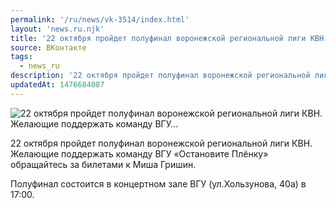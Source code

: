 ```yaml
---
permalink: '/ru/news/vk-3514/index.html'
layout: 'news.ru.njk'
title: '22 октября пройдет полуфинал воронежской региональной лиги КВН. Желающие поддержать команду ВГУ…'
source: ВКонтакте
tags:
  - news_ru
description: '22 октября пройдет полуфинал воронежской региональной лиги КВН. Желающие поддержать команду ВГУ…'
updatedAt: 1476684087
---
```

![22 октября пройдет полуфинал воронежской региональной лиги КВН. Желающие поддержать команду ВГУ…](https://sun9-7.userapi.com/impf/c604529/v604529484/30ba1/068CyBhFUQw.jpg?size=1080x810&quality=96&proxy=1&sign=44fc7f780a236954f342905f5433272c&c_uniq_tag=4fadC75Qdt_0PNUZWXh0jEyZRUWiguB1aqI_GEvQOSw&type=album)

22 октября пройдет полуфинал воронежской региональной лиги КВН. Желающие поддержать команду ВГУ «Остановите Плёнку» обращайтесь за билетами к Миша Гришин.

Полуфинал состоится в концертном зале ВГУ (ул.Хользунова, 40а) в 17:00.
